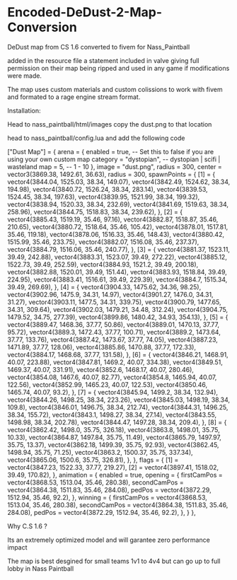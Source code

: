 # Encoded-DeDust-2-Map-Conversion
DeDust map from CS 1.6 converted to fivem for Nass_Paintball 


added in the resource file a statement included in valve giving full permission on their map being ripped and used in any game if modifications were made.

The map uses custom materials and custom colissions to work with fivem and formated to a rage engine stream format.

Installation:

Head to nass_paintball/html/images
copy the dust.png to that location

head to nass_paintball/config.lua and add the following code

 ["Dust Map"] = {
        arena = {
            enabled = true, -- Set this to false if you are using your own custom map
            category = "dystopian", -- dystopian | scifi | wasteland
            map = 5, -- 1 - 10
        },
        image = "dust.png",
        radius = 300,
        center = vector3(3869.38, 1492.61, 36.63),
        radius = 300,
        spawnPoints = {
            [1] = {
                vector4(3844.04, 1525.03, 38.34, 149.07),
                vector4(3842.49, 1524.62, 38.34, 194.98),
                vector4(3840.72, 1526.24, 38.34, 283.14),
                vector4(3839.53, 1524.45, 38.34, 197.63),
                vector4(3839.95, 1521.99, 38.34, 199.32),
                vector4(3838.94, 1520.33, 38.34, 232.69),
                vector4(3841.69, 1519.63, 38.34, 258.96),
                vector4(3844.75, 1518.83, 38.34, 239.62),
            },
            [2] = {
                vector4(3885.43, 1519.19, 35.46, 97.16),
                vector4(3882.87, 1518.87, 35.46, 210.65),
                vector4(3880.72, 1518.64, 35.46, 105.42),
                vector4(3878.01, 1517.81, 35.46, 119.18),
                vector4(3878.06, 1516.33, 35.46, 148.43),
                vector4(3880.42, 1515.99, 35.46, 233.75),
                vector4(3882.07, 1516.08, 35.46, 237.37),
                vector4(3884.79, 1516.06, 35.46, 240.77),
            },
            [3] = {
                vector4(3881.37, 1523.11, 39.49, 242.88),
                vector4(3883.31, 1523.07, 39.49, 272.22),
                vector4(3885.12, 1522.73, 39.49, 252.59),
                vector4(3884.93, 1521.2, 39.49, 200.18),
                vector4(3882.88, 1520.01, 39.49, 151.44),
                vector4(3883.93, 1518.84, 39.49, 224.95),
                vector4(3883.41, 1516.61, 39.49, 229.39),
                vector4(3884.7, 1515.34, 39.49, 269.69),
            },
            [4] = {
                vector4(3904.33, 1475.62, 34.36, 98.25),
                vector4(3902.96, 1475.9, 34.31, 14.97),
                vector4(3901.27, 1476.0, 34.31, 31.27),
                vector4(3903.11, 1477.5, 34.31, 339.75),
                vector4(3900.79, 1477.65, 34.31, 309.64),
                vector4(3902.03, 1479.21, 34.48, 312.24),
                vector4(3904.75, 1479.52, 34.75, 277.39),
                vector4(3899.86, 1480.42, 34.93, 354.13),
            },
            [5] = {
                vector4(3889.47, 1468.36, 37.77, 50.86),
                vector4(3889.01, 1470.13, 37.77, 95.72),
                vector4(3889.3, 1472.43, 37.77, 100.71),
                vector4(3889.2, 1473.64, 37.77, 133.76),
                vector4(3887.42, 1473.67, 37.77, 74.05),
                vector4(3887.23, 1471.89, 37.77, 128.06),
                vector4(3885.86, 1470.88, 37.77, 172.33),
                vector4(3884.17, 1468.68, 37.77, 131.58),
            },
            [6] = {
                vector4(3846.21, 1468.91, 40.07, 223.88),
                vector4(3847.81, 1469.2, 40.07, 334.38),
                vector4(3849.51, 1469.37, 40.07, 331.91),
                vector4(3852.6, 1468.17, 40.07, 280.46),
                vector4(3854.08, 1467.6, 40.07, 82.77),
                vector4(3854.8, 1465.94, 40.07, 122.56),
                vector4(3852.99, 1465.23, 40.07, 122.53),
                vector4(3850.46, 1465.74, 40.07, 93.2),
            },
            [7] = {
                vector4(3845.94, 1499.2, 38.34, 132.94),
                vector4(3844.26, 1498.25, 38.34, 223.26),
                vector4(3845.03, 1498.19, 38.34, 109.8),
                vector4(3846.01, 1496.75, 38.34, 212.74),
                vector4(3844.31, 1496.25, 38.34, 155.72),
                vector4(3843.1, 1498.27, 38.34, 27.14),
                vector4(3843.55, 1498.98, 38.34, 202.78),
                vector4(3844.47, 1497.28, 38.34, 209.4),
            },
            [8] = {
                vector4(3862.42, 1498.0, 35.75, 326.18),
                vector4(3863.8, 1498.01, 35.75, 10.33),
                vector4(3864.87, 1497.84, 35.75, 11.49),
                vector4(3865.79, 1497.97, 35.75, 13.37),
                vector4(3862.18, 1499.39, 35.75, 92.93),
                vector4(3862.45, 1498.94, 35.75, 71.25),
                vector4(3863.2, 1500.37, 35.75, 337.34),
                vector4(3865.06, 1500.6, 35.75, 326.81),
            },
        },
        flags = {
            [1] = vector4(3847.23, 1522.33, 37.77, 219.27),
            [2] = vector4(3897.41, 1518.02, 39.49, 170.82),
        },
        animation = {
            enabled = true,
            opening = {
                firstCamPos = vector4(3868.53, 1513.04, 35.46, 280.38),
                secondCamPos = vector4(3864.38, 1511.83, 35.46, 284.08),
                pedPos = vector4(3872.29, 1512.94, 35.46, 92.2),
            },
            winning = {
                firstCamPos = vector4(3868.53, 1513.04, 35.46, 280.38),
                secondCamPos = vector4(3864.38, 1511.83, 35.46, 284.08),
                pedPos = vector4(3872.29, 1512.94, 35.46, 92.2),
            },
        }
    },

Why C.S 1.6 ?

Its an extremely optimized model and will garantee zero performance impact

The map is best desgined for small teams  1v1 to 4v4 but can go up to full lobby in Nass Paintball

